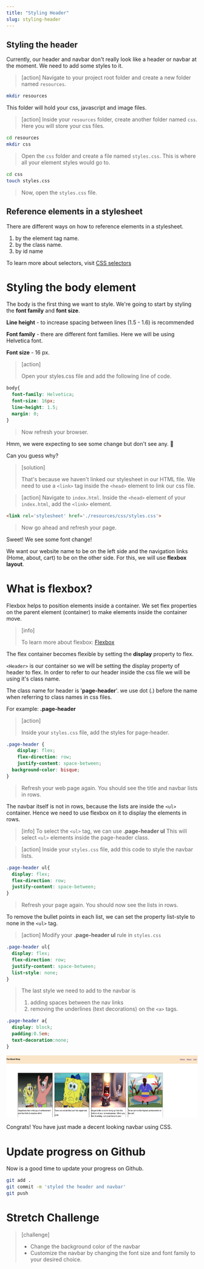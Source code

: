 ```yaml
---
title: "Styling Header"
slug: styling-header
---
```


## Styling the header
Currently, our header and navbar don't really look like a header or navbar at the moment. We need to add some styles to it.

>[action] Navigate to your project root folder and create a new folder named `resources`.
>
```bash
mkdir resources
```

This folder will hold your css, javascript and image files.

>[action] Inside your `resources` folder, create another folder named `css`. Here you will store your css files.
>
```bash
cd resources
mkdir css
```
> Open the `css` folder and create a file named `styles.css`. This is where all your element styles would go to.
>
```bash
cd css
touch styles.css
```
> Now, open the `styles.css` file.

## Reference elements in a stylesheet
There are different ways on how to reference elements in a stylesheet.

1. by the element tag name.
1. by the class name.
1. by id name  

To learn more about selectors, visit [CSS selectors](https://www.w3schools.com/css/css_selectors.asp)

# Styling the body element
The body is the first thing we want to style.
We're going to start by styling the **font family** and **font size**.

**Line height** - to increase spacing between lines (1.5 - 1.6) is recommended

**Font family** - there are different font families. Here we will be using
 Helvetica font.

**Font size** - 16 px.

>[action]
>
> Open your styles.css file and add the following line of code.
>
```css
body{
  font-family: Helvetica;
  font-size: 16px;
  line-height: 1.5;
  margin: 0;
}
```
>
> Now refresh your browser.

Hmm, we were expecting to see some change but don't see any. 🤔

Can you guess why?

> [solution]
>
> That's because we haven't linked our stylesheet in our HTML file.
We need to use a ```<link>``` tag inside the ```<head>``` element to link our css file.

<!--  -->

>[action] Navigate to `index.html`. Inside the ```<head>``` element of your `index.html`, add the ```<link>``` element.
>
```html
<link rel='stylesheet' href='./resources/css/styles.css'>
```
>
> Now go ahead and refresh your page.

Sweet! We see some font change!

We want our website name to be on the left side and the navigation links (Home, about, cart) to be on the other side. For this, we will use **flexbox layout**.

# What is flexbox?

Flexbox helps to position elements inside a container.
We set flex properties on the parent element (container) to make elements inside the container move.

> [info]
>
> To learn more about flexbox: [Flexbox](https://www.w3schools.com/css/css3_flexbox.asp)

The flex container becomes flexible by setting the **display** property to flex.

```<Header>``` is our container so we will be setting the display property of header to flex. In order to refer to our header inside the css file we will be using it's class name.


The class name for header is '**page-header**'.
we use dot (.) before the name when referring to class names in css files.

For example:  **.page-header**

>[action]
>
> Inside your `styles.css` file, add the styles for page-header.
>
```css
.page-header {
	display: flex;
	flex-direction: row;
	justify-content: space-between;
  background-color: bisque;
}
```
>
> Refresh your web page again. You should see the title and navbar lists in rows.

The navbar itself is not in rows, because the lists are inside the ```<ul>``` container. Hence we need to use flexbox on it to display the elements in rows.

>[info] To select the ```<ul>``` tag, we can use **.page-header ul**
This will select ```<ul>``` elements inside the page-header class.

<!--  -->

>[action] Inside your `styles.css` file, add this code to style the navbar lists.
>
```css
.page-header ul{
  display: flex;
  flex-direction: row;
  justify-content: space-between;
}
```
> Refresh your page again. You should now see the lists in rows.

To remove the bullet points in each list, we can set the property list-style to none in the ```<ul>``` tag.

>[action] Modify your **.page-header ul** rule in `styles.css`
>
```css
.page-header ul{
  display: flex;
  flex-direction: row;
  justify-content: space-between;
  list-style: none;
}
```
>
> The last style we need to add to the navbar is
>
> 1. adding spaces between the nav links
> 1. removing the underlines (text decorations) on the ```<a>``` tags.
>
```css
.page-header a{
  display: block;
  padding:0.5em;
  text-decoration:none;
}
```

![Navbar Example](assets/01_styling-header_navbar-example.png "Navbar example")

Congrats! You have just made a decent looking navbar using CSS.

# Update progress on Github

Now is a good time to update your progress on Github.

```bash
git add .
git commit -m 'styled the header and navbar'
git push
```

# Stretch Challenge

> [challenge]
>
> - Change the background color of the navbar
> - Customize the navbar by changing the font size and font family to your desired choice.
